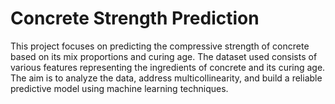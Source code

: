 <!DOCTYPE html>
<html>
<head>
    <h1>Concrete Strength Prediction</h1>
</head>
<body>
<P>This project focuses on predicting the compressive strength of concrete based on its mix proportions and curing age. The dataset used consists of various features representing the ingredients of concrete and its curing age. The aim is to analyze the data, address multicollinearity, and build a reliable predictive model using machine learning techniques.
</p>
   
</body>
</html>


